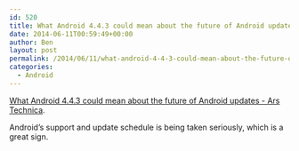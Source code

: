 ```yaml
---
id: 520
title: What Android 4.4.3 could mean about the future of Android updates
date: 2014-06-11T00:59:49+00:00
author: Ben
layout: post
permalink: /2014/06/11/what-android-4-4-3-could-mean-about-the-future-of-android-updates/
categories:
  - Android
---
```

[What Android 4.4.3 could mean about the future of Android updates - Ars Technica](http://arstechnica.com/gadgets/2014/06/what-android-4-4-3-could-mean-about-the-future-of-android-updates/).

Android&#8217;s support and update schedule is being taken seriously, which is a great sign.
